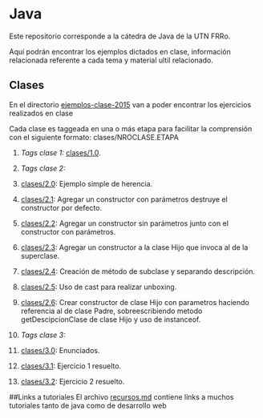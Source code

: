 # Java
Este repositorio corresponde a la cátedra de Java de la UTN FRRo.

Aquí podrán encontrar los ejemplos dictados en clase, información relacionada referente a cada tema y material ultil relacionado.


## Clases
En el directorio [ejemplos-clase-2015](./ejemplos-clase-2015/) van a poder encontrar los ejercicios realizados en clase

Cada clase es taggeada en una o más etapa para facilitar la comprensión con el siguiente formato: clases/NROCLASE.ETAPA

1. *Tags clase 1:* [clases/1.0](../../tree/clases/1.0/).

2. *Tags clase 2:*
  1. [clases/2.0](../../tree/clases/2.0/): Ejemplo simple de herencia.
  2. [clases/2.1](../../tree/clases/2.1/): Agregar un constructor con parámetros destruye el constructor por defecto.
  3. [clases/2.2](../../tree/clases/2.2/): Agregar un constructor sin parámetros junto con el constructor con parámetros.
  4. [clases/2.3](../../tree/clases/2.3/): Agregar un constructor a la clase Hijo que invoca al de la superclase.
  5. [clases/2.4](../../tree/clases/2.4/): Creación de método de subclase y separando descripción.
  6. [clases/2.5](../../tree/clases/2.5/): Uso de cast para realizar unboxing.
  7. [clases/2.6](../../tree/clases/2.6/): Crear constructor de clase Hijo con parametros haciendo referencia al de clase Padre, sobreescribiendo metodo getDescipcionClase de clase Hijo y uso de instanceof.

3. *Tags clase 3:*
  1. [clases/3.0](../../tree/clases/3.0): Enunciados.
  2. [clases/3.1](../../tree/clases/3.1): Ejercicio 1 resuelto.
  3. [clases/3.2](../../tree/clases/3.2): Ejercicio 2 resuelto.

##Links a tutoriales
El archivo [recursos.md](./material/recursos.md) contiene links a muchos tutoriales tanto de java como de desarrollo web
